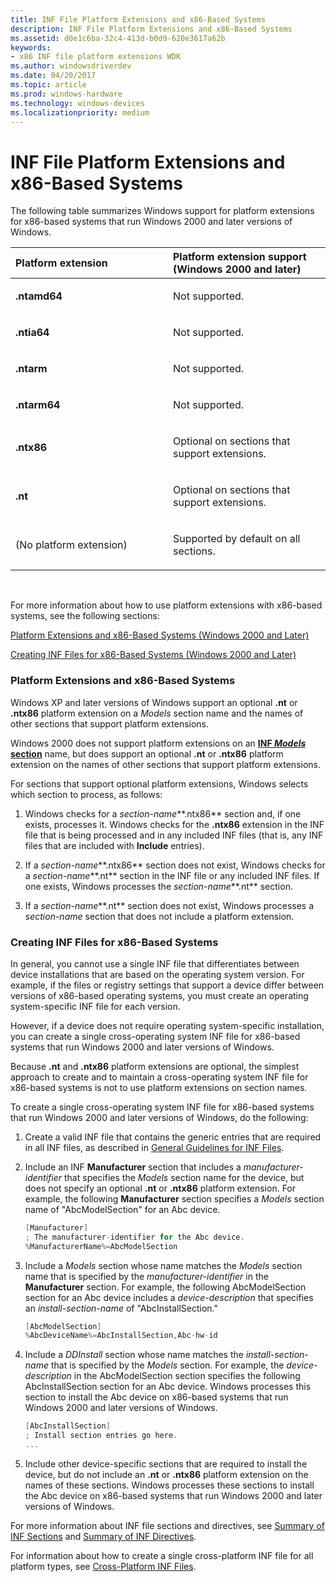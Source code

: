 ```yaml
---
title: INF File Platform Extensions and x86-Based Systems
description: INF File Platform Extensions and x86-Based Systems
ms.assetid: d0e1c6ba-32c4-413d-b0d9-620e3617a62b
keywords:
- x86 INF file platform extensions WDK
ms.author: windowsdriverdev
ms.date: 04/20/2017
ms.topic: article
ms.prod: windows-hardware
ms.technology: windows-devices
ms.localizationpriority: medium
---
```


# INF File Platform Extensions and x86-Based Systems


The following table summarizes Windows support for platform extensions for x86-based systems that run Windows 2000 and later versions of Windows.

<table>
<colgroup>
<col width="50%" />
<col width="50%" />
</colgroup>
<thead>
<tr class="header">
<th align="left">Platform extension</th>
<th align="left">Platform extension support (Windows 2000 and later)</th>
</tr>
</thead>
<tbody>
<tr class="odd">
<td align="left"><p><strong>.ntamd64</strong></p></td>
<td align="left"><p>Not supported.</p></td>
</tr>
<tr class="even">
<td align="left"><p><strong>.ntia64</strong></p></td>
<td align="left"><p>Not supported.</p></td>
</tr>
<tr class="odd">
<td align="left"><p><strong>.ntarm</strong></p></td>
<td align="left"><p>Not supported.</p></td>
</tr>
<tr class="even">
<td align="left"><p><strong>.ntarm64</strong></p></td>
<td align="left"><p>Not supported.</p></td>
</tr>
<tr class="odd">
<td align="left"><p><strong>.ntx86</strong></p></td>
<td align="left"><p>Optional on sections that support extensions.</p></td>
</tr>
<tr class="even">
<td align="left"><p><strong>.nt</strong></p></td>
<td align="left"><p>Optional on sections that support extensions.</p></td>
</tr>
<tr class="odd">
<td align="left"><p>(No platform extension)</p></td>
<td align="left"><p>Supported by default on all sections.</p></td>
</tr>
</tbody>
</table>

 

For more information about how to use platform extensions with x86-based systems, see the following sections:

[Platform Extensions and x86-Based Systems (Windows 2000 and Later)](#platform-extensions-and-x86-based-systems--windows-2000-and-later-)

[Creating INF Files for x86-Based Systems (Windows 2000 and Later)](#creating-inf-files-for-x86-based-systems--windows-2000-and-later-)

### <a href="" id="platform-extensions-and-x86-based-systems--windows-2000-and-later-"></a> Platform Extensions and x86-Based Systems

Windows XP and later versions of Windows support an optional **.nt** or **.ntx86** platform extension on a *Models* section name and the names of other sections that support platform extensions.

Windows 2000 does not support platform extensions on an [**INF *Models* section**](inf-models-section.md) name, but does support an optional **.nt** or **.ntx86** platform extension on the names of other sections that support platform extensions.

For sections that support optional platform extensions, Windows selects which section to process, as follows:

1.  Windows checks for a *section-name***.ntx86** section and, if one exists, processes it. Windows checks for the **.ntx86** extension in the INF file that is being processed and in any included INF files (that is, any INF files that are included with **Include** entries).

2.  If a *section-name***.ntx86** section does not exist, Windows checks for a *section-name***.nt** section in the INF file or any included INF files. If one exists, Windows processes the *section-name***.nt** section.

3.  If a *section-name***.nt** section does not exist, Windows processes a *section-name* section that does not include a platform extension.

### <a href="" id="creating-inf-files-for-x86-based-systems--windows-2000-and-later-"></a> Creating INF Files for x86-Based Systems

In general, you cannot use a single INF file that differentiates between device installations that are based on the operating system version. For example, if the files or registry settings that support a device differ between versions of x86-based operating systems, you must create an operating system-specific INF file for each version.

However, if a device does not require operating system-specific installation, you can create a single cross-operating system INF file for x86-based systems that run Windows 2000 and later versions of Windows.

Because **.nt** and **.ntx86** platform extensions are optional, the simplest approach to create and to maintain a cross-operating system INF file for x86-based systems is not to use platform extensions on section names.

To create a single cross-operating system INF file for x86-based systems that run Windows 2000 and later versions of Windows, do the following:

1.  Create a valid INF file that contains the generic entries that are required in all INF files, as described in [General Guidelines for INF Files](general-guidelines-for-inf-files.md).

2.  Include an INF **Manufacturer** section that includes a *manufacturer-identifier* that specifies the *Models* section name for the device, but does not specify an optional **.nt** or **.ntx86** platform extension. For example, the following **Manufacturer** section specifies a *Models* section name of "AbcModelSection" for an Abc device.

    ```cpp
    [Manufacturer]
    ; The manufacturer-identifier for the Abc device.
    %ManufacturerName%=AbcModelSection
    ```

3.  Include a *Models* section whose name matches the *Models* section name that is specified by the *manufacturer-identifier* in the **Manufacturer** section. For example, the following AbcModelSection section for an Abc device includes a *device-description* that specifies an *install-section-name* of "AbcInstallSection."

    ```cpp
    [AbcModelSection]
    %AbcDeviceName%=AbcInstallSection,Abc-hw-id
    ```

4.  Include a *DDInstall* section whose name matches the *install-section-name* that is specified by the *Models* section. For example, the *device-description* in the AbcModelSection section specifies the following AbcInstallSection section for an Abc device. Windows processes this section to install the Abc device on x86-based systems that run Windows 2000 and later versions of Windows.

    ```cpp
    [AbcInstallSection]
    ; Install section entries go here.
    ...
    ```

5.  Include other device-specific sections that are required to install the device, but do not include an **.nt** or **.ntx86** platform extension on the names of these sections. Windows processes these sections to install the Abc device on x86-based systems that run Windows 2000 and later versions of Windows.

For more information about INF file sections and directives, see [Summary of INF Sections](summary-of-inf-sections.md) and [Summary of INF Directives](summary-of-inf-directives.md).

For information about how to create a single cross-platform INF file for all platform types, see [Cross-Platform INF Files](cross-platform-inf-files.md).

 

 






